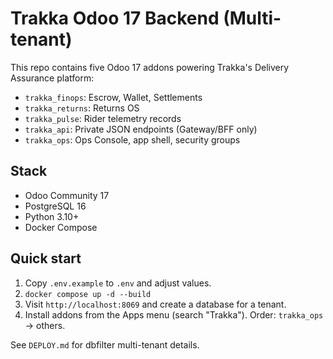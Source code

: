 # Trakka Odoo 17 Backend (Multi-tenant)

This repo contains five Odoo 17 addons powering Trakka's Delivery Assurance platform:
- `trakka_finops`: Escrow, Wallet, Settlements
- `trakka_returns`: Returns OS
- `trakka_pulse`: Rider telemetry records
- `trakka_api`: Private JSON endpoints (Gateway/BFF only)
- `trakka_ops`: Ops Console, app shell, security groups

## Stack
- Odoo Community 17
- PostgreSQL 16
- Python 3.10+
- Docker Compose

## Quick start
1. Copy `.env.example` to `.env` and adjust values.
2. `docker compose up -d --build`
3. Visit `http://localhost:8069` and create a database for a tenant.
4. Install addons from the Apps menu (search "Trakka"). Order: `trakka_ops` → others.

See `DEPLOY.md` for dbfilter multi-tenant details.
